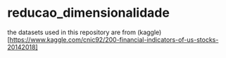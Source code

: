# reducao_dimensionalidade
the datasets used in this repository are from (kaggle)[https://www.kaggle.com/cnic92/200-financial-indicators-of-us-stocks-20142018]
